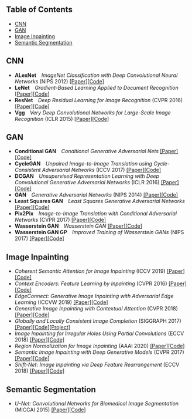 
## Table of Contents

* [CNN](#cnn)
* [GAN](#gan)
* [Image Inpainting](#image-inpainting)
* [Semantic Segmentation](#semantic-segmentation)
 
## CNN

* **ALexNet**&emsp;_ImageNet Classification with Deep Convolutional Neural Networks_ (NIPS 2012) [[Paper]](http://papers.nips.cc/paper/4824-imagenet-classification-with-deep-convolutional-neural-networks.pdf)[[Code]](https://github.com/Xiefan-Guo/Paper-PyTorch/tree/master/CNN/AlexNet)
* **LeNet**&emsp;_Gradient-Based Learning Applied to Document Recognition_ [[Paper]](https://www.researchgate.net/publication/2985446_Gradient-Based_Learning_Applied_to_Document_Recognition)[[Code]](https://github.com/Xiefan-Guo/Paper-PyTorch/tree/master/CNN/LeNet)
* **ResNet**&emsp;_Deep Residual Learning for Image Recognition_ (CVPR 2016) [[Paper]](https://arxiv.org/abs/1512.03385)[[Code]](https://github.com/Xiefan-Guo/Paper-PyTorch/tree/master/CNN/ResNet)
* **Vgg**&emsp;_Very Deep Convolutional Networks for Large-Scale Image Recognition_ (ICLR 2015) [[Paper]](https://arxiv.org/abs/1409.1556)[[Code]](https://github.com/Xiefan-Guo/Paper-PyTorch/tree/master/CNN/Vgg)

## GAN

* **Conditional GAN**&emsp;_Conditional Generative Adversarial Nets_ [[Paper]](https://arxiv.org/abs/1411.1784)[[Code]](https://github.com/Xiefan-Guo/Paper-PyTorch/tree/master/GAN/Conditional%20GAN)
* **CycleGAN**&emsp;_Unpaired Image-to-Image Translation using Cycle-Consistent Adversarial Networks_ (ICCV 2017) [[Paper]](https://arxiv.org/abs/1703.10593)[[Code]](https://github.com/Xiefan-Guo/Paper-PyTorch/blob/master/GAN/CycleGAN)
* **DCGAN**&emsp;_Unsupervised Representation Learning with Deep Convolutional Generative Adversarial Networks_ (ICLR 2016) [[Paper]](https://arxiv.org/abs/1511.06434)[[Code]](https://github.com/Xiefan-Guo/Paper-PyTorch/blob/master/GAN/DCGAN)
* **GAN**&emsp;_Generative Adversarial Networks_ (NIPS 2014) [[Paper]](https://arxiv.org/abs/1406.2661)[[Code]](https://github.com/Xiefan-Guo/Paper-PyTorch/blob/master/GAN/GAN)
* **Least Squares GAN**&emsp;_Least Squares Generative Adversarial Networks_ [[Paper]](https://arxiv.org/abs/1611.04076)[[Code]](https://github.com/Xiefan-Guo/Paper-PyTorch/tree/master/GAN/Least%20Squares%20GAN)
* **Pix2Pix**&emsp;_Image-to-Image Translation with Conditional Adversarial Networks_ (CVPR 2017) [[Paper]](https://arxiv.org/abs/1611.07004)[[Code]](https://github.com/Xiefan-Guo/Paper-PyTorch/tree/master/GAN/Pix2Pix)
* **Wasserstein GAN**&emsp;_Wasserstein GAN_ [[Paper]](https://arxiv.org/abs/1701.07875)[[Code]](https://github.com/Xiefan-Guo/Paper-PyTorch/tree/master/GAN/WGAN)
* **Wasserstein GAN GP**&emsp;_Improved Training of Wasserstein GANs_ (NIPS 2017) [[Paper]](https://arxiv.org/abs/1704.00028)[[Code]](https://github.com/Xiefan-Guo/Paper-PyTorch/tree/master/GAN/WGAN-GP)

## Image Inpainting

* _Coherent Semantic Attention for Image Inpainting_ (ICCV 2019) [[Paper]](https://arxiv.org/abs/1905.12384)[[Code]](https://github.com/Xiefan-Guo/Paper-PyTorch/tree/master/Image%20Inpainting/Coherent%20Semantic%20Attention%20for%20Image%20Inpainting)
* _Context Encoders: Feature Learning by Inpainting_ (CVPR 2016) [[Paper]](https://arxiv.org/abs/1604.07379)[[Code]](https://github.com/Xiefan-Guo/Paper-PyTorch/tree/master/Image%20Inpainting/Context%20Encoders-Feature%20Learning%20by%20Inpainting)
* _EdgeConnect: Generative Image Inpainting with Adversarial Edge Learning_ (ICCVW 2019) [[Paper]](https://arxiv.org/abs/1901.00212)[[Code]](https://github.com/Xiefan-Guo/Paper-PyTorch/tree/master/Image%20Inpainting/EdgeConnect%20Generative%20Image%20Inpainting%20with%20Adversarial%20Edge%20Learning)
* _Generative Image Inpainting with Contextual Attention_ (CVPR 2018) [[Paper]](https://arxiv.org/abs/1801.07892)[[Code]](https://github.com/Xiefan-Guo/Paper-PyTorch/tree/master/Image%20Inpainting/Generative%20Image%20Inpainting%20with%20Contextual%20Attention)
* _Globally and Locally Consistent Image Completion_ (SIGGRAPH 2017) [[Paper]](http://iizuka.cs.tsukuba.ac.jp/projects/completion/data/completion_sig2017.pdf)[[Code]](https://github.com/Xiefan-Guo/Paper-PyTorch/tree/master/Image%20Inpainting/Globally%20and%20Locally%20Consistent%20Image%20Completion)[[Project]](http://iizuka.cs.tsukuba.ac.jp/projects/completion/en/)
* _Image Inpainting for Irregular Holes Using Partial Convolutions_ (ECCV 2018) [[Paper]](https://arxiv.org/abs/1804.07723)[[Code]](https://github.com/Xiefan-Guo/Paper-PyTorch/tree/master/Image%20Inpainting/Image%20Inpainting%20for%20Irregular%20Holes%20Using%20Partial%20Convolutions)
* _Region Normalization for Image Inpainting_ (AAAI 2020) [[Paper]](https://arxiv.org/abs/1911.10375)[[Code]]()
* _Semantic Image Inpainting with Deep Generative Models_ (CVPR 2017) [[Paper]](https://arxiv.org/abs/1607.07539)[[Code]](https://github.com/Xiefan-Guo/Paper-PyTorch/tree/master/Image%20Inpainting/Semantic%20Image%20Inpainting%20with%20Deep%20Generative%20Models)
* _Shift-Net: Image Inpainting via Deep Feature Rearrangement_ (ECCV 2018) [[Paper]](https://arxiv.org/abs/1801.09392)[[Code]](https://github.com/Xiefan-Guo/Paper-PyTorch/tree/master/Image%20Inpainting/Shift-Net%20Image%20Inpainting%20via%20Deep%20Feature%20Rearrangement)

## Semantic Segmentation

* _U-Net: Convolutional Networks for Biomedical Image Segmentation_ (MICCAI 2015) [[Paper]](https://arxiv.org/abs/1505.04597)[[Code]](https://github.com/Xiefan-Guo/Paper-PyTorch/tree/master/Semantic%20Segmentation/U-Net%20Convolutional%20Networks%20for%20Biomedical%20Image%20Segmentation)